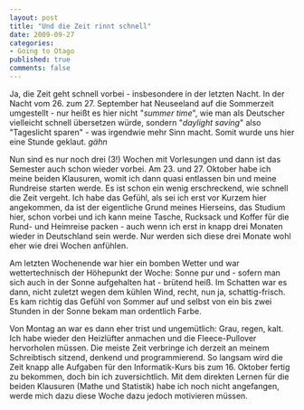```yaml
--- 
layout: post
title: "Und die Zeit rinnt schnell"
date: 2009-09-27
categories: 
- Going to Otago
published: true
comments: false
---
```

Ja, die Zeit geht schnell vorbei - insbesondere in der letzten Nacht.
In der Nacht vom 26. zum 27.
September hat Neuseeland auf die Sommerzeit umgestellt - nur heißt es hier nicht "*summer time*", wie man als Deutscher vielleicht schnell übersetzen würde, sondern "*daylight saving*" also "Tageslicht sparen" - was irgendwie mehr Sinn macht.
Somit wurde uns hier eine Stunde geklaut. *gähn*

<!-- more -->

Nun sind es nur noch drei (3!) Wochen mit Vorlesungen und dann ist das Semester auch schon wieder vorbei.
Am 23. und 27.
Oktober habe ich meine beiden Klausuren, womit ich dann quasi entlassen bin und meine Rundreise starten werde.
Es ist schon ein wenig erschreckend, wie schnell die Zeit vergeht.
Ich habe das Gefühl, als sei ich erst vor Kurzem hier angekommen, da ist der eigentliche Grund meines Hierseins, das Studium hier, schon vorbei und ich kann meine Tasche, Rucksack und Koffer für die Rund- und Heimreise packen - auch wenn ich erst in knapp drei Monaten wieder in Deutschland sein werde.
Nur werden sich diese drei Monate wohl eher wie drei Wochen anfühlen.

Am letzten Wochenende war hier ein bomben Wetter und war wettertechnisch der Höhepunkt der Woche: Sonne pur und - sofern man sich auch in der Sonne aufgehalten hat - brütend heiß.
Im Schatten war es dann, nicht zuletzt wegen dem kühlen Wind, recht, nun ja, schattig-frisch.
Es kam richtig das Gefühl von Sommer auf und selbst von ein bis zwei Stunden in der Sonne bekam man ordentlich Farbe.

Von Montag an war es dann eher trist und ungemütlich: Grau, regen, kalt.
Ich habe wieder den Heizlüfter anmachen und die Fleece-Pullover hervorholen müssen.
Die meiste Zeit verbringe ich derzeit an meinem Schreibtisch sitzend, denkend und programmierend.
So langsam wird die Zeit knapp alle Aufgaben für den Informatik-Kurs bis zum 16.
Oktober fertig zu bekommen, doch bin ich zuversichtlich.
Mit dem direkten Lernen für die beiden Klausuren (Mathe und Statistik) habe ich noch nicht angefangen, werde mich dazu diese Woche dazu jedoch motivieren müssen.
